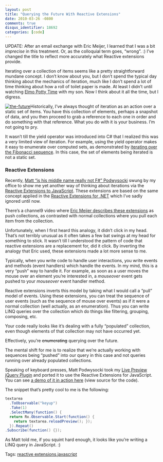 ```yaml
---
layout: post
title: "Querying the Future With Reactive Extensions"
date: 2010-03-26 -0800
comments: true
disqus_identifier: 18692
categories: [code]
---
```

UPDATE: After an email exchange with Eric Meijer, I learned that I was a
bit *imprecise* in this treatment. Or, as the colloquial term goes,
“wrong”. :) I’ve changed the title to reflect more accurately what
Reactive extensions provide.

Iterating over a collection of items seems like a pretty straightforward
mundane concept. I don’t know about you, but I don’t spend the typical
day thinking about the mechanics of iteration, much like I don’t spend a
lot of time thinking about how a roll of toilet paper is made. At least
I didn’t until watching [Elmo Potty
Time](http://www.amazon.com/gp/product/B000G0O5F0?ie=UTF8&tag=youvebeenhaac-20&linkCode=as2&camp=1789&creative=390957&creativeASIN=B000G0O5F0 "Elmo Potty Time on Amazon.com")
with my son. Now I think about it all the time, but I digress.

[![the-future](http://haacked.com/images/haacked_com/WindowsLiveWriter/EnumeratingtheFutureWithTheReactiveFrame_1263C/the-future_3.jpg "the-future")](http://www.sxc.hu/photo/1194467 "Shimmering lights 1 - by e-Eva-a")Historically,
I’ve always thought of iteration as an action over a static set of
items. You have this collection of elements, perhaps a snapshot of data,
and you then proceed to grab a reference to each one in order and do
something with that reference. What you do with it is your business. I’m
not going to pry.

It wasn’t till the yield operator was introduced into C\# that I
realized this was a very limited view of iteration. For example, using
the yield operator makes it easy to enumerate over computed sets, as
demonstrated by [iterating over the Fibonacci
sequence](http://chrisfulstow.com/fibonacci-numbers-iterator-with-csharp-yield-statements/ "Fibonacci numbers iterator with C# yield statements").
In this case, the set of elements being iterated is not a static set.

### Reactive Extensions

Recently, [Matt “is his middle name really not F\#”
Podwysocki](http://codebetter.com/blogs/matthew.podwysocki/ "Matt Podysocki blog")
swung by my office to show me yet another way of thinking about
iterations via the [Reactive Extensions to
JavaScript](http://codebetter.com/blogs/matthew.podwysocki/archive/2010/02/16/introduction-to-the-reactive-extensions-to-javascript.aspx "Introduction to Reactive Extensions to JavaScript").
These extensions are based on the same concept applied in the [Reactive
Extensions for
.NET](http://msdn.microsoft.com/en-us/devlabs/ee794896.aspx "Reactive Extensions for .NET")
which I’ve sadly ignored until now.

There’s a channel9 video where [Eric Meijer describes these
extensions](http://channel9.msdn.com/posts/Charles/Erik-Meijer-Rx-in-15-Minutes/ "Video: Reactive Extensions in 14 minutes")
as push collections, as contrasted with normal collections where you
pull each item from the collection.

Unfortunately, when I first heard this analogy, it didn’t click in my
head. That’s not terribly unusual as it often takes a few bat swings at
my head for something to stick. It wasn’t till I understood the pattern
of code that reactive extensions are a replacement for, did it click. By
inverting the analogy that Eric used, these extensions made a lot more
sense to me.

Typically, when you write code to handle user interactions, you write
events and methods (event handlers) which handle the events. In my mind,
this is a very “push” way to handle it. For example, as soon as a user
moves the mouse over an element you’re interested in, a *mouseover*
event gets pushed to your *mouseover* event handler method.

Reactive extensions inverts this model by taking what I would call a
“pull” model of events. Using these extensions, you can treat the
sequence of user events (such as the sequence of mouse over events) as
if it were a normal collection (well actually, as an enumeration). Thus
you can write LINQ queries over the collection which do things like
filtering, grouping, composing, etc.

Your code really looks like it’s dealing with a fully “populated”
collection, even though elements of that collection may not have
occurred yet.

Effectively, you’re ~~enumerating~~ querying over the future.

The mental shift for me is to realize that we’re actually working with
sequences being “pushed” into our query in this case and not queries
running over already populated collections.

Speaking of keyboard presses, Matt Podwysocki took my [Live Preview
jQuery
Plugin](http://haacked.com/archive/2009/12/15/live-preview-jquery-plugin.aspx "Live Preview jQuery Plugin")
and ported it to use the Reactive Extensions for JavaScript. You can see
[a demo of it in action
here](http://demo.haacked.com/livepreview-rx/ "Live Preview with Rx")
(view source for the code).

The snippet that’s pretty cool to me is the following:

```csharp
textarea
  .ToObservable("keyup")
  .Take(1)
  .SelectMany(function() {
  return Rx.Observable.Start(function() {
    return textarea.reloadPreview(); });
  }).Repeat()
.Subscribe(function() {});
```

As Matt told me, if you squint hard enough, it looks like you’re writing
a LINQ query in JavaScript. :)

Tags: [reactive
extensions](http://haacked.com/tags/reactive+extensions/default.aspx),[javascript](http://haacked.com/tags/javascript/default.aspx)

